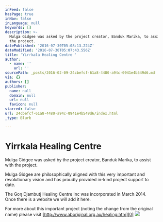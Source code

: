 ```yaml
---
inFeed: false
hasPage: true
inNav: false
inLanguage: null
keywords: []
description: >-
  Mulga Gidgee was asked by the project creator, Banduk Marika, to assist with
  the project.
datePublished: '2016-07-30T05:08:13.224Z'
dateModified: '2016-07-30T05:07:43.556Z'
title: 'Yirrkala Healing Centre '
author:
  - name: ''
    url: ''
sourcePath: _posts/2016-02-09-24cbefcf-61a8-4480-a94c-0941e4b549d6.md
via: {}
authors: []
publisher:
  name: null
  domain: null
  url: null
  favicon: null
starred: false
url: 24cbefcf-61a8-4480-a94c-0941e4b549d6/index.html
_type: Blurb

---
```

# Yirrkala Healing Centre 

Mulga Gidgee was asked by the project creator, Banduk Marika, to assist with the project.

Mulga Gidgee are philosophically aligned with this very important and revolutionary vision and has proudly provided in-kind project support to date.

The Goŋ Djambutj Healing Centre Inc was incorporated in March 2014\. Once there is a website we will add it here.

For more about this important project (noting the change from the original name) please visit [http://www.aboriginal.org.au/healing.htm][0]
![](https://s3-us-west-2.amazonaws.com/the-grid-img/p/bd1015952e5cd68eba5d2f2aab2c2e6df2020af9.jpg)

[0]: http://www.aboriginal.org.au/healing.htm